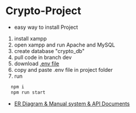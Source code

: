 
# Crypto-Project

- easy way to install Project
1. install xampp
2. open xampp and run Apache and MySQL
3. create database "crypto_db"
4. pull code in branch dev
5. download [.env file](https://drive.google.com/file/d/1KI9QNqy53ajSj8wogLdBIHLoTN6vN7Fn/view?usp=sharing) 
6. copy and paste .env file in project folder
7. run 
```bash
  npm i 
  npm run start
```

 - [ER Diagram & Manual system & API Documents](https://docs.google.com/document/d/1_AZfaRrQCXzTqFU9tVotQ4BU2sEeJ4EwIaYH5DDA1zY/edit?usp=sharing)
